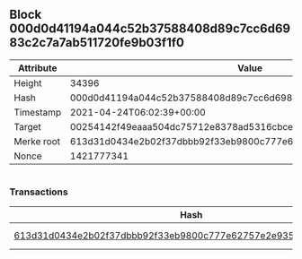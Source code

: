## Block 000d0d41194a044c52b37588408d89c7cc6d6983c2c7a7ab511720fe9b03f1f0

Attribute | Value
--- | ---
Height | 34396
Hash | 000d0d41194a044c52b37588408d89c7cc6d6983c2c7a7ab511720fe9b03f1f0
Timestamp | 2021-04-24T06:02:39+00:00
Target | 00254142f49eaaa504dc75712e8378ad5316cbcead634704b3734b6271167cc4
Merke root | 613d31d0434e2b02f37dbbb92f33eb9800c777e62757e2e935dc204cf8336b4f
Nonce | 1421777341

```

```

### Transactions

Hash | Amount
--- | ---
[613d31d0434e2b02f37dbbb92f33eb9800c777e62757e2e935dc204cf8336b4f](613d31d0434e2b02f37dbbb92f33eb9800c777e62757e2e935dc204cf8336b4f.md) | 10.00000000 SKEPTI 
